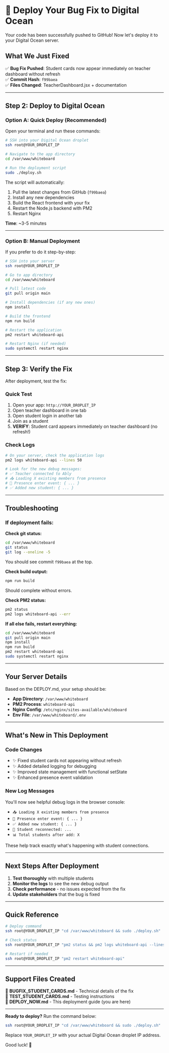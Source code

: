 # 🚀 Deploy Your Bug Fix to Digital Ocean

Your code has been successfully pushed to GitHub! Now let's deploy it to your Digital Ocean server.

## What We Just Fixed

✅ **Bug Fix Pushed**: Student cards now appear immediately on teacher dashboard without refresh  
✅ **Commit Hash**: `f99baea`  
✅ **Files Changed**: TeacherDashboard.jsx + documentation

---

## Step 2: Deploy to Digital Ocean

### Option A: Quick Deploy (Recommended)

Open your terminal and run these commands:

```bash
# SSH into your Digital Ocean droplet
ssh root@YOUR_DROPLET_IP

# Navigate to the app directory
cd /var/www/whiteboard

# Run the deployment script
sudo ./deploy.sh
```

The script will automatically:
1. Pull the latest changes from GitHub (`f99baea`)
2. Install any new dependencies
3. Build the React frontend with your fix
4. Restart the Node.js backend with PM2
5. Restart Nginx

**Time**: ~3-5 minutes

---

### Option B: Manual Deployment

If you prefer to do it step-by-step:

```bash
# SSH into your server
ssh root@YOUR_DROPLET_IP

# Go to app directory
cd /var/www/whiteboard

# Pull latest code
git pull origin main

# Install dependencies (if any new ones)
npm install

# Build the frontend
npm run build

# Restart the application
pm2 restart whiteboard-api

# Restart Nginx (if needed)
sudo systemctl restart nginx
```

---

## Step 3: Verify the Fix

After deployment, test the fix:

### Quick Test
1. Open your app: `http://YOUR_DROPLET_IP`
2. Open teacher dashboard in one tab
3. Open student login in another tab
4. Join as a student
5. **VERIFY**: Student card appears immediately on teacher dashboard (no refresh!)

### Check Logs
```bash
# On your server, check the application logs
pm2 logs whiteboard-api --lines 50

# Look for the new debug messages:
# ✅ Teacher connected to Ably
# 📥 Loading X existing members from presence
# 👤 Presence enter event: { ... }
# ✅ Added new student: { ... }
```

---

## Troubleshooting

### If deployment fails:

**Check git status:**
```bash
cd /var/www/whiteboard
git status
git log --oneline -5
```

You should see commit `f99baea` at the top.

**Check build output:**
```bash
npm run build
```

Should complete without errors.

**Check PM2 status:**
```bash
pm2 status
pm2 logs whiteboard-api --err
```

**If all else fails, restart everything:**
```bash
cd /var/www/whiteboard
git pull origin main
npm install
npm run build
pm2 restart whiteboard-api
sudo systemctl restart nginx
```

---

## Your Server Details

Based on the DEPLOY.md, your setup should be:
- **App Directory**: `/var/www/whiteboard`
- **PM2 Process**: `whiteboard-api`
- **Nginx Config**: `/etc/nginx/sites-available/whiteboard`
- **Env File**: `/var/www/whiteboard/.env`

---

## What's New in This Deployment

### Code Changes
- ✨ Fixed student cards not appearing without refresh
- ✨ Added detailed logging for debugging
- ✨ Improved state management with functional setState
- ✨ Enhanced presence event validation

### New Log Messages
You'll now see helpful debug logs in the browser console:
- `📥 Loading X existing members from presence`
- `👤 Presence enter event: { ... }`
- `✅ Added new student: { ... }`
- `🔄 Student reconnected: ...`
- `📊 Total students after add: X`

These help track exactly what's happening with student connections.

---

## Next Steps After Deployment

1. **Test thoroughly** with multiple students
2. **Monitor the logs** to see the new debug output
3. **Check performance** - no issues expected from the fix
4. **Update stakeholders** that the bug is fixed

---

## Quick Reference

```bash
# Deploy command
ssh root@YOUR_DROPLET_IP "cd /var/www/whiteboard && sudo ./deploy.sh"

# Check status
ssh root@YOUR_DROPLET_IP "pm2 status && pm2 logs whiteboard-api --lines 20"

# Restart if needed
ssh root@YOUR_DROPLET_IP "pm2 restart whiteboard-api"
```

---

## Support Files Created

📄 **BUGFIX_STUDENT_CARDS.md** - Technical details of the fix  
📄 **TEST_STUDENT_CARDS.md** - Testing instructions  
📄 **DEPLOY_NOW.md** - This deployment guide (you are here)

---

**Ready to deploy?** Run the command below:

```bash
ssh root@YOUR_DROPLET_IP "cd /var/www/whiteboard && sudo ./deploy.sh"
```

Replace `YOUR_DROPLET_IP` with your actual Digital Ocean droplet IP address.

Good luck! 🚀

